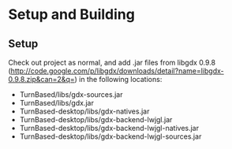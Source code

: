 Setup and Building
==================

Setup
-----
Check out project as normal, and add .jar files from libgdx 0.9.8 (http://code.google.com/p/libgdx/downloads/detail?name=libgdx-0.9.8.zip&can=2&q=) in the following locations:

- TurnBased/libs/gdx-sources.jar
- TurnBased/libs/gdx.jar
- TurnBased-desktop/libs/gdx-natives.jar
- TurnBased-desktop/libs/gdx-backend-lwjgl.jar
- TurnBased-desktop/libs/gdx-backend-lwjgl-natives.jar
- TurnBased-desktop/libs/gdx-backend-lwjgl-sources.jar

